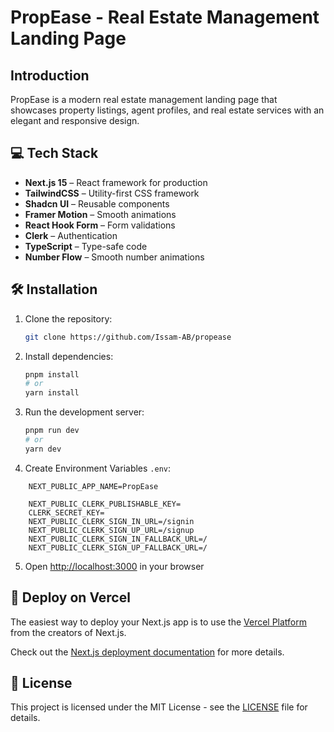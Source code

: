 # PropEase - Real Estate Management Landing Page

## Introduction

PropEase is a modern real estate management landing page that showcases property listings, agent profiles, and real estate services with an elegant and responsive design.

## 💻 Tech Stack

- **Next.js 15** – React framework for production
- **TailwindCSS** – Utility-first CSS framework
- **Shadcn UI** – Reusable components
- **Framer Motion** – Smooth animations
- **React Hook Form** – Form validations
- **Clerk** – Authentication
- **TypeScript** – Type-safe code
- **Number Flow** – Smooth number animations

## 🛠️ Installation

1. Clone the repository:

   ```bash
   git clone https://github.com/Issam-AB/propease
   ```

2. Install dependencies:

   ```bash
   pnpm install
   # or
   yarn install
   ```

3. Run the development server:
   ```bash
   pnpm run dev
   # or
   yarn dev
   ```
4. Create Environment Variables
   `.env`:

```env
    NEXT_PUBLIC_APP_NAME=PropEase

    NEXT_PUBLIC_CLERK_PUBLISHABLE_KEY=
    CLERK_SECRET_KEY=
    NEXT_PUBLIC_CLERK_SIGN_IN_URL=/signin
    NEXT_PUBLIC_CLERK_SIGN_UP_URL=/signup
    NEXT_PUBLIC_CLERK_SIGN_IN_FALLBACK_URL=/
    NEXT_PUBLIC_CLERK_SIGN_UP_FALLBACK_URL=/
```

5. Open [http://localhost:3000](http://localhost:3000) in your browser

## 🚀 Deploy on Vercel

The easiest way to deploy your Next.js app is to use the [Vercel Platform](https://vercel.com/new) from the creators of Next.js.

Check out the [Next.js deployment documentation](https://nextjs.org/docs/deployment) for more details.

## 📜 License

This project is licensed under the MIT License - see the [LICENSE](LICENSE) file for details.
